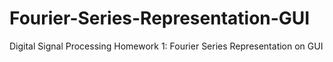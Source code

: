 # Fourier-Series-Representation-GUI
Digital Signal Processing Homework 1: Fourier Series Representation on GUI
